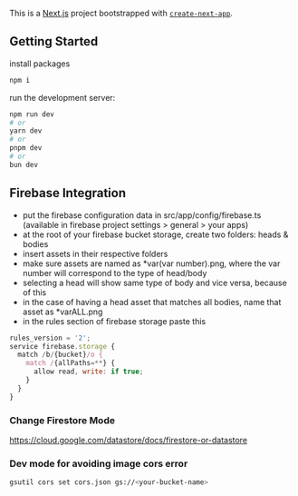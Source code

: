 This is a [Next.js](https://nextjs.org/) project bootstrapped with [`create-next-app`](https://github.com/vercel/next.js/tree/canary/packages/create-next-app).

## Getting Started

install packages

```bash
npm i
```

run the development server:

```bash
npm run dev
# or
yarn dev
# or
pnpm dev
# or
bun dev
```

## Firebase Integration

- put the firebase configuration data in src/app/config/firebase.ts (available in firebase project settings > general > your apps)
- at the root of your firebase bucket storage, create two folders: heads & bodies
- insert assets in their respective folders
- make sure assets are named as \*var(var number).png, where the var number will correspond to the type of head/body
- selecting a head will show same type of body and vice versa, because of this
- in the case of having a head asset that matches all bodies, name that asset as \*varALL.png
- in the rules section of firebase storage paste this

```javascript
rules_version = '2';
service firebase.storage {
  match /b/{bucket}/o {
    match /{allPaths=**} {
      allow read, write: if true;
    }
  }
}
```

### Change Firestore Mode

https://cloud.google.com/datastore/docs/firestore-or-datastore

### Dev mode for avoiding image cors error

```bash
gsutil cors set cors.json gs://<your-bucket-name>
```
